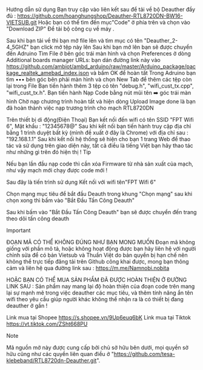 Hướng dẫn sử dụng
Bạn truy cập vào liên kết sau để tải về bộ Deauther đầy đủ : https://github.com/hoanghungshop/Deauther-RTL8720DN-BW16-VIETSUB.git Hoặc bạn có thể tìm đến mục"Code" ở phía trên và chọn vào "Download ZIP" Để tải bộ công cụ về máy .

Sau khi bạn tải về thì bạn mở file lên và tìm mục có tên "Deauther_2-4_5GHZ" bạn click mở tệp này lên
Sau khi bạn mở lên bạn sẽ được chuyển đến Adruino
Tìm File ở bên góc trái màn hình và chọn Preferences ở dòng Additional boards manager URLs: bạn dán đường link này vào https://github.com/ambiot/ambd_arduino/raw/master/Arduino_package/package_realtek_amebad_index.json và bấm OK để hoàn tất
Trong Adruino bạn tìm ••• bên góc bên phải màn hình và chọn New Tab để thêm các tệp còn lại trong File
Bạn tiến hành thêm 3 tệp có tên "debug.h", "wifi_cust_tx.cpp", "wifi_cust_tx.h".
Bạn tiến hành Nạp Code bằng nút mũi tên ➡️ góc trái màn hình
Chờ nạp chương trình hoàn tất và hiện dòng Upload Image done là bạn đã hoàn thành việc nạp trương trình cho mạch RTL8720DN

Trên thiết bị di động(Điện Thoại)
Bạn kết nối đến wifi có tên SSID "FPT Wifi 6", Mật khẩu : "12345678@"
Sau khi kết nối bạn tiến hành truy cập địa chỉ bằng 1 trình duyệt bất kỳ (mình đề xuất ở đây là Chrome) với địa chỉ sau : "192.168.1.1"
Sau khi kết nối hệ thống sẽ hiện cho bạn 1 trang Web để thao tác và sử dụng trên giao diện này, tất cả điều là tiếng Việt bạn hãy thao tác như những gì trên đó hiện thị !
Tip

Nếu bạn lần đầu nạp code thì cần xóa Firmware từ nhà sản xuất của mạch, như vậy mạch mới chạy được code mới !

Sau đây là tiến trình sử dụng
Kết nối với wifi tên"FPT Wifi 6"


Chọn mạng mục tiêu để bắt đầu Deauth trong khung "Chọn mạng" sau khi chọn xong thì bấm vào "Bắt Đầu Tấn Công Deauth"




Sau khi bấm vào "Bắt Đầu Tấn Công Deauth" bạn sẽ được chuyển đến trang theo dõi tấn công deauth




Important

ĐOẠN MÃ CÓ THỂ KHÔNG ĐÚNG NHƯ BẠN MONG MUỐN
Đoạn mã không giống với phần mô tả, hoặc không hoạt động được bạn hãy liên hệ với người chỉnh sửa để có bản Vietsub và Thuần Việt do bản quyền bị hạn chế nên không thể trực tiếp đăng tải trên Github công khai được, mong bạn thông cảm và liên hệ qua đường link sau : https://m.me/Namnobi.nobita

HOẶC BẠN CÓ THỂ MUA SẢN PHẨM ĐÃ ĐƯỢC HOÀN THIỆN Ở ĐƯỜNG LINK SAU :
Sản phẩm nay mang lại độ hoàn thiện của đoạn code trên mang lại sự mạnh mẽ trong việc deauther các mục tiêu, và thêm tính năng ẩn tên wifi theo yêu cầu giúp người khác không thể nhận ra là có thiết bị đang deauther ở gần !

Link mua tại Shopee https://s.shopee.vn/9Up6euq6bK
Link mua tại Tiktok https://vt.tiktok.com/ZSht668PU


Note

Mã nguồn mở này được cung cấp bởi chủ sở hữu bên dưới, mọi quyền sở hữu cũng như các quyền liên quan điều ở "https://github.com/tesa-klebeband/RTL8720dn-Deauther.git".
